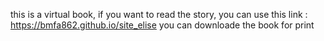 this is a virtual book, if you want to read the story, you can use this link : https://bmfa862.github.io/site_elise
you can downloade the book for print
